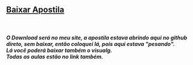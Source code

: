<h2><a href="https://informaticode.store/.../CursoDeAlgoritmos">Baixar Apostila</a></h2> <br/>
<h5>O Download será no meu site, a apostila estava abrindo aqui no github direto, sem baixar, então coloquei lá, pois aqui estava "pesando". <br /> 
Lá você poderá baixar também o visualg. <br /> 
Todas as aulas estão no link também.
</h5>
